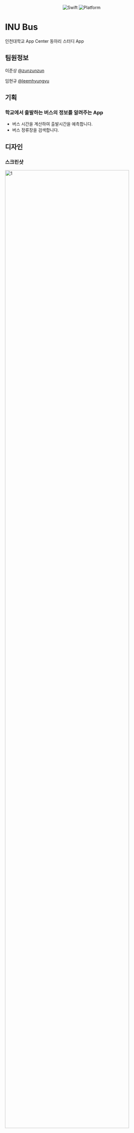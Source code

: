 <p align="center">
  <img alt="Swift" src="https://img.shields.io/badge/swift-5-orange.svg">
  <img alt="Platform" src="https://img.shields.io/badge/platform-ios-lightgrey.svg">
</p>

# INU Bus

인천대학교 App Center 동아리 스터디 App

## 팀원정보

이준상 [@zunzunzun](https://github.com/zunzunzun)

임현규 [@leemhyungyu](https://github.com/leemhyungyu)

## 기획

### 학교에서 출발하는 버스의 정보를 알려주는 App

- 버스 시간을 계산하여 출발시간을 예측합니다.
- 버스 정류장을 검색합니다.

## 디자인

### 스크린샷
<div>
  <img width="90%" alt="1" src="https://user-images.githubusercontent.com/27484212/83354916-e758cd80-a396-11ea-8423-6ad2f5b89ffb.png">
  <img width="90%" alt="3" src="https://user-images.githubusercontent.com/27484212/83354955-271fb500-a397-11ea-9c4f-4dde9eebfd67.png">
</div>

## 개발

### 활용 기술

- **UserDefaults**
- **URL**
- **SwiftLint**

